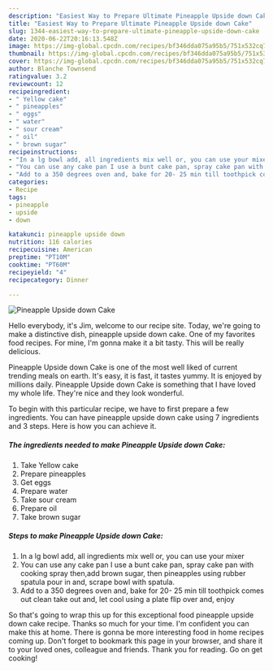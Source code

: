 ```yaml
---
description: "Easiest Way to Prepare Ultimate Pineapple Upside down Cake"
title: "Easiest Way to Prepare Ultimate Pineapple Upside down Cake"
slug: 1344-easiest-way-to-prepare-ultimate-pineapple-upside-down-cake
date: 2020-06-22T20:16:13.548Z
image: https://img-global.cpcdn.com/recipes/bf346dda075a95b5/751x532cq70/pineapple-upside-down-cake-recipe-main-photo.jpg
thumbnail: https://img-global.cpcdn.com/recipes/bf346dda075a95b5/751x532cq70/pineapple-upside-down-cake-recipe-main-photo.jpg
cover: https://img-global.cpcdn.com/recipes/bf346dda075a95b5/751x532cq70/pineapple-upside-down-cake-recipe-main-photo.jpg
author: Blanche Townsend
ratingvalue: 3.2
reviewcount: 12
recipeingredient:
- " Yellow cake"
- " pineapples"
- " eggs"
- " water"
- " sour cream"
- " oil"
- " brown sugar"
recipeinstructions:
- "In a lg bowl add, all ingredients mix well or, you can use your mixer"
- "You can use any cake pan I use a bunt cake pan, spray cake pan with cooking spray then,add brown sugar, then pineapples using rubber spatula pour in and, scrape bowl with spatula."
- "Add to a 350 degrees oven and, bake for 20- 25 min till toothpick comes out clean take out and, let cool using a plate flip over and, enjoy"
categories:
- Recipe
tags:
- pineapple
- upside
- down

katakunci: pineapple upside down 
nutrition: 116 calories
recipecuisine: American
preptime: "PT10M"
cooktime: "PT60M"
recipeyield: "4"
recipecategory: Dinner

---
```



![Pineapple Upside down Cake](https://img-global.cpcdn.com/recipes/bf346dda075a95b5/751x532cq70/pineapple-upside-down-cake-recipe-main-photo.jpg)

Hello everybody, it's Jim, welcome to our recipe site. Today, we're going to make a distinctive dish, pineapple upside down cake. One of my favorites food recipes. For mine, I'm gonna make it a bit tasty. This will be really delicious.

Pineapple Upside down Cake is one of the most well liked of current trending meals on earth. It's easy, it is fast, it tastes yummy. It is enjoyed by millions daily. Pineapple Upside down Cake is something that I have loved my whole life. They're nice and they look wonderful.




To begin with this particular recipe, we have to first prepare a few ingredients. You can have pineapple upside down cake using 7 ingredients and 3 steps. Here is how you can achieve it.

<!--inarticleads1-->

##### The ingredients needed to make Pineapple Upside down Cake:

1. Take  Yellow cake
1. Prepare  pineapples
1. Get  eggs
1. Prepare  water
1. Take  sour cream
1. Prepare  oil
1. Take  brown sugar




<!--inarticleads2-->

##### Steps to make Pineapple Upside down Cake:

1. In a lg bowl add, all ingredients mix well or, you can use your mixer
1. You can use any cake pan I use a bunt cake pan, spray cake pan with cooking spray then,add brown sugar, then pineapples using rubber spatula pour in and, scrape bowl with spatula.
1. Add to a 350 degrees oven and, bake for 20- 25 min till toothpick comes out clean take out and, let cool using a plate flip over and, enjoy




So that's going to wrap this up for this exceptional food pineapple upside down cake recipe. Thanks so much for your time. I'm confident you can make this at home. There is gonna be more interesting food in home recipes coming up. Don't forget to bookmark this page in your browser, and share it to your loved ones, colleague and friends. Thank you for reading. Go on get cooking!
